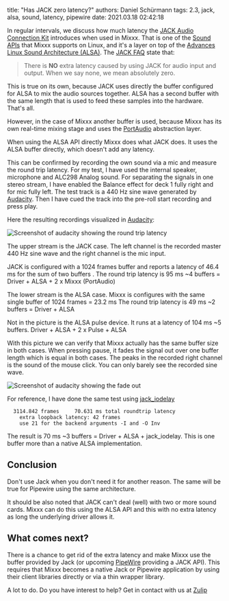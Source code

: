title: "Has JACK zero latency?"
authors: Daniel Schürmann
tags: 2.3, jack, alsa, sound, latency, pipewire
date: 2021.03.18 02:42:18

In regular intervals, we discuss how much latency the [JACK Audio Connection Kit](https://jackaudio.org) introduces when used in Mixxx. That is one of the [Sound APIs](https://manual.mixxx.org/2.3/en/chapters/preferences.html#sound-api) that Mixxx supports on Linux, and it's a layer on top of the [Advances Linux Sound Architecture (ALSA)](https://www.alsa-project.org). The [JACK FAQ](https://jackaudio.org/faq/no_extra_latency.html) state that:
> There is **NO** extra latency caused by using JACK for audio input and output. When we say none, we mean absolutely zero.

This is true on its own, because JACK uses directly the buffer configured for ALSA to mix the audio sources together. ALSA has a second buffer with the same length that is used to feed these samples into the hardware. That's all.

However, in the case of Mixxx another buffer is used, because Mixxx has its own real-time mixing stage and uses the [PortAudio](http://www.portaudio.com) abstraction layer.

When using the ALSA API directly Mixxx does what JACK does. It uses the ALSA buffer directly, which doesn't add any latency.

This can be confirmed by recording the own sound via a mic and measure the round trip latency. For my test, I have used the internal speaker, microphone and ALC298 Analog sound. For separating the signals in one stereo stream, I have enabled the Balance effect for deck 1 fully right and for mic fully left. The test track is a 440 Hz sine wave generated by [Audacity](https://www.audacityteam.org). Then I have cued the track into the pre-roll start recording and press play.

Here the resulting recordings visualized in [Audacity](https://www.audacityteam.org):

![Screenshot of audacity showing the round trip latency]({static}/images/news/roundtriplatency.png)


The upper stream is the JACK case. The left channel is the recorded master 440 Hz sine wave and the right channel is the mic input.

JACK is configured with a 1024 frames buffer and reports a latency of 46.4 ms for the sum of two buffers .
The round trip latency is 95 ms ~4 buffers = Driver + ALSA + 2 x Mixxx (PortAudio)

The lower stream is the ALSA case. Mixxx is configures with the same single buffer of 1024 frames = 23.2 ms
The round trip latency is 49 ms ~2 buffers = Driver + ALSA

Not in the picture is the ALSA pulse device. It runs at a latency of 104 ms ~5 buffers. Driver + ALSA + 2 x Pulse + ALSA

With this picture we can verify that Mixxx actually has the same buffer size in both cases. When pressing pause, it fades the signal out over one buffer length which is equal in both cases.
The peaks in the recorded right channel is the sound of the mouse click. You can only barely see the recorded sine wave.

![Screenshot of audacity showing the fade out]({static}/images/news/fadeoutcompare.png)

For reference, I have done the same test using [jack_iodelay](http://manpages.ubuntu.com/manpages/bionic/man1/jack_iodelay.1.html)

```
  3114.842 frames     70.631 ms total roundtrip latency
	extra loopback latency: 42 frames
	use 21 for the backend arguments -I and -O Inv
```

The result is 70 ms ~3 buffers = Driver + ALSA + jack_iodelay. This is one buffer more than a native ALSA implementation.

## Conclusion

Don't use Jack when you don't need it for another reason. The same will be true for Pipewire using the same architecture.

It should be also noted that JACK can't deal (well) with two or more sound cards. Mixxx can do this using the ALSA API and this with no extra latency as long the underlying driver allows it.

## What comes next?

There is a chance to get rid of the extra latency and make Mixxx use the buffer provided by Jack (or upcoming [PipeWire](https://pipewire.org) providing a JACK API). This requires that Mixxx becomes a native Jack or Pipewire application by using their client libraries directly or via a thin wrapper library.

A lot to do. Do you have interest to help? Get in contact with us at [Zulip](https://mixxx.zulipchat.com)
